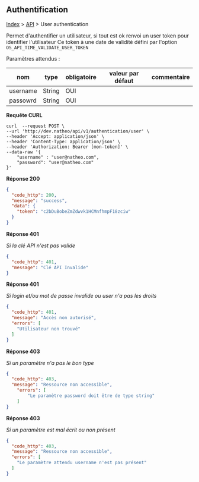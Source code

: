 ## Authentification

[Index](../../../index.md) > [API](../index.md) > User authentication

Permet d'authentifier un utilisateur, si tout est ok renvoi un user token pour identifier l'utilisateur
Ce token à une date de validité défini par l'option ``OS_API_TIME_VALIDATE_USER_TOKEN``

Paramètres attendus :

| nom      | type   | obligatoire | valeur par défaut | commentaire |
|----------|--------|-------------|-------------------|-------------|
| username | String | OUI         |                   |             |
| passowrd | String | OUI         |                   |             |

**Requête CURL**
`````shell
curl  --request POST \
--url 'http://dev.natheo/api/v1/authentication/user' \
--header 'Accept: application/json' \
--header 'Content-Type: application/json' \
--header 'Authorization: Bearer [mon-token]' \
--data-raw '{
    "username" : "user@natheo.com",
    "password": "user@natheo.com"
}'
`````

**Réponse 200**
````json
{
  "code_http": 200,
  "message": "success",
  "data": {
    "token": "c2bDuBobeZmZdwvk1HCMnfhmpF18zciw"
  }
}
````

**Réponse 401**

*Si la clé API n'est pas valide*
````json
{
  "code_http": 401,
  "message": "Clé API Invalide"
}
````

**Réponse 401**

*Si login et/ou mot de passe invalide ou user n'a pas les droits*
````json
{
  "code_http": 401,
  "message": "Accès non autorisé",
  "errors": [
    "Utilisateur non trouvé"
  ]
}
````

**Réponse 403**

*Si un paramètre n'a pas le bon type*
````json
{
  "code_http": 403,
  "message": "Ressource non accessible",
    "errors": [
        "Le paramètre password doit être de type string"
    ]
}
````

**Réponse 403**

*Si un paramètre est mal écrit ou non présent*
````json
{
  "code_http": 403,
  "message": "Ressource non accessible",
  "errors": [
    "Le paramètre attendu username n'est pas présent"
  ]
}
````